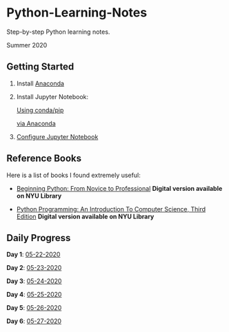 # Python-Learning-Notes

Step-by-step Python learning notes.

Summer 2020

## Getting Started

1. Install [Anaconda](https://www.anaconda.com/products/individual)

2. Install Jupyter Notebook:

    [Using conda/pip](https://jupyter.org/install.html)

    [via Anaconda](https://jupyter.readthedocs.io/en/latest/install.html)

3. [Configure Jupyter Notebook](https://jupyter-notebook.readthedocs.io/en/stable/config.html)

## Reference Books

Here is a list of books I found extremely useful:

- [Beginning Python: From Novice to Professional](https://www.amazon.com/Beginning-Python-Professional-Magnus-Hetland-ebook/dp/B06XGVVVMG) **Digital version available on NYU Library**

- [Python Programming: An Introduction To Computer Science, Third Edition](https://www.amazon.com/Python-Programming-Introduction-Computer-Science/dp/1590282752) **Digital version available on NYU Library**

## Daily Progress

**Day 1**: [05-22-2020](https://github.com/tong-jin-nyu/Python-Learning-Notes/blob/master/Daily%20Progress/Day%201%20(05-22-2020).ipynb)

**Day 2**: [05-23-2020](https://github.com/tong-jin-nyu/Python-Learning-Notes/blob/master/Daily%20Progress/Day%202%20(05-23-2020).ipynb)

**Day 3**: [05-24-2020](https://github.com/tong-jin-nyu/Python-Learning-Notes/blob/master/Daily%20Progress/Day%203%20(05-24-2020).ipynb)

**Day 4**: [05-25-2020](https://github.com/tong-jin-nyu/Python-Learning-Notes/blob/master/Daily%20Progress/Day%204%20(05-25-2020).ipynb)

**Day 5**: [05-26-2020](https://github.com/tong-jin-nyu/Python-Learning-Notes/blob/master/Daily%20Progress/Day%205%20(05-26-2020).ipynb)

**Day 6**: [05-27-2020](https://github.com/tong-jin-nyu/Python-Learning-Notes/blob/master/Daily%20Progress/Day%206%20(05-27-2020).ipynb)
